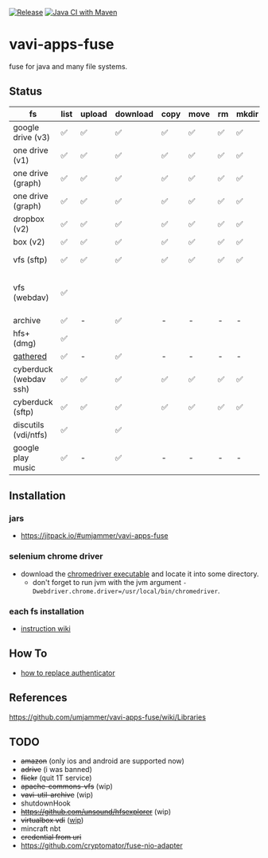 [![Release](https://jitpack.io/v/umjammer/vavi-apps-fuse.svg)](https://jitpack.io/#umjammer/vavi-apps-fuse) [![Java CI with Maven](https://github.com/umjammer/vavi-apps-fuse/workflows/Java%20CI%20with%20Maven/badge.svg)](https://github.com/umjammer/vavi-apps-fuse/actions)

# vavi-apps-fuse

fuse for java and many file systems.

## Status

| fs                 | list | upload | download | copy | move | rm | mkdir | cache | watch | project | library |
|--------------------|------|--------|----------|------|------|----|-------|-------|-------|---------|---------|
| google drive (v3)  | ✅    | ✅   | ✅       | ✅  | ✅  | ✅ | ✅    | ✅   |       | this | [google-api-services-drive](https://developers.google.com/api-client-library/java/) |
| one drive (v1)     | ✅    | ✅   | ✅       | ✅  | ✅  | ✅ | ✅    | ✅   |       | this | [OneDriveJavaSDK](https://github.com/umjammer/OneDriveJavaSDK) |
| one drive (graph)  | ✅    | ✅   | ✅       | ✅  | ✅  | ✅ | ✅    | ✅   |       | this | [msgraph-sdk-java](https://github.com/microsoftgraph/msgraph-sdk-java) |
| one drive (graph)  | ✅    | ✅   | ✅       | ✅  | ✅  | ✅ | ✅    | ✅   |       | this | [onedrive-java-client](https://github.com/iterate-ch/onedrive-java-client) |
| dropbox (v2)       | ✅    | ✅   | ✅       | ✅  | ✅  | ✅ | ✅    | ✅   |       | [java7-fs-dropbox](https://github.com/umjammer/java7-fs-dropbox) | |
| box (v2)           | ✅    | ✅   | ✅       | ✅  | ✅  | ✅ | ✅    | ✅   |       | [java7-fs-box](https://github.com/umjammer/java7-fs-box) | |
| vfs (sftp)         | ✅    | ✅   | ✅       | ✅  | ✅  | ✅ | ✅    | ✅   |       | this | [commons-vfs2](https://commons.apache.org/proper/commons-vfs/), [jcifs](https://www.jcifs.org/), [jsch](http://www.jcraft.com/jsch/) |
| vfs (webdav)       | ✅    |      |           |     |      |     |       |      |        | this | [commons-vfs2-sandbox](http://people.apache.org/~ecki/commons-vfs/commons-vfs2-sandbox/), [jackrabbit-webdav 1.6.0](http://archive.apache.org/dist/jackrabbit/1.6.0/) |
| archive            | ✅    | -    | ✅       | -   | -    | -   | -     | -    |        | this | [vavi-util-archive](https://github.com/umjammer/vavi-util-archive) |
| hfs+ (dmg)         | ✅    |      |           |     |      |     |       |      |        | this | [hfsexplorer](https://github.com/umjammer/hfsexplorer) |
| [gathered](https://github.com/umjammer/vavi-apps-fuse/wiki/GatheredFileSystem) | ✅    | -    | ✅       | -    | -    | -   | -     | -    |       | this | - |
| cyberduck (webdav ssh) | ✅ | ✅  | ✅       | ✅  | ✅   | ✅ | ✅   | ✅   |       | [vavi-nio-file-cyberduck](https://github.com/umjammer/vavi-nio-file-cyberduck) | [cyberduck.webdav](https://github.com/iterate-ch/cyberduck/) |
| cyberduck (sftp)   | ✅    | ✅   | ✅       | ✅  | ✅   | ✅ | ✅   | ✅   |       | [vavi-nio-file-cyberduck](https://github.com/umjammer/vavi-nio-file-cyberduck) | [cyberduck.ssh](https://github.com/iterate-ch/cyberduck/) |
| discutils (vdi/ntfs) | ✅  |      | ✅       |      |      |     |       |      |       | [vavi-nio-file-discutils](https://github.com/umjammer/vavi-nio-file-discutils) | |
| google play music  | ✅    | -    | ✅       | -    | -    | -   | -     | -    |       | [vavi-nio-file-googleplaymusic](https://github.com/umjammer/vavi-nio-file-googleplaymusic) | [gplaymusic](https://github.com/umjammer/gplaymusic) |

## Installation

### jars

 * https://jitpack.io/#umjammer/vavi-apps-fuse

### selenium chrome driver

 * download the [chromedriver executable](https://chromedriver.chromium.org/downloads) and locate it into some directory.
   * don't forget to run jvm with the jvm argument `-Dwebdriver.chrome.driver=/usr/local/bin/chromedriver`.

### each fs installation

 * [instruction wiki](https://github.com/umjammer/vavi-apps-fuse/wiki/Home#installation)

## How To

 * [how to replace authenticator](https://github.com/umjammer/vavi-apps-fuse/wiki/HowToReplaceAuthenticator)

## References

https://github.com/umjammer/vavi-apps-fuse/wiki/Libraries

## TODO

 * ~~amazon~~ (only ios and android are supported now)
 * ~~adrive~~ (i was banned)
 * ~~flickr~~ (quit 1T service)
 * ~~apache-commons-vfs~~ (wip)
 * ~~vavi-util-archive~~ (wip)
 * shutdownHook
 * ~~https://github.com/unsound/hfsexplorer~~ (wip)
 * ~~virtualbox vdi~~ ([wip](https://github.com/umjammer/vavi-nio-file-discutils))
 * mincraft nbt
 * ~~credential from uri~~
 * https://github.com/cryptomator/fuse-nio-adapter

